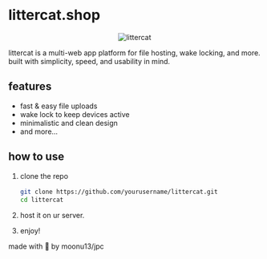 <p align="center">
  <img src="icon.png" width="0" height="0" alt="repo icon">
</p>

# **littercat.shop**
<p align="center">
  <img src="https://cdn.discordapp.com/attachments/1292920320734269570/1354127795575328838/asoso_1.png?ex=67e42948&is=67e2d7c8&hm=c171c8b4b644cca313be5234f461cd0ab26fae8018ece040cdb21d1df04491ca&" alt="littercat">
</p>


littercat is a multi-web app platform for file hosting, wake locking, and more.  
built with simplicity, speed, and usability in mind.  

## features  
- fast & easy file uploads  
- wake lock to keep devices active  
- minimalistic and clean design  
- and more...  

## how to use  
1. clone the repo  
   ```sh
   git clone https://github.com/yourusername/littercat.git
   cd littercat
2. host it on ur server.

3. enjoy!

made with 💖 by moonu13/jpc

